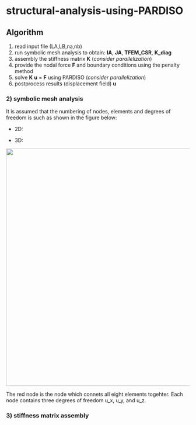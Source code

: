 
# structural-analysis-using-PARDISO

## Algorithm
 1) read input file (LA,LB,na,nb)
 2) run symbolic mesh analysis to obtain: **IA**, **JA**, **TFEM_CSR**, **K_diag**
 3) assembly the stiffness matrix **K** (*consider parallelization*)
 4) provide the nodal force **F** and boundary conditions using the penalty method
 5) solve **K** **u** = **F** using PARDISO (*consider parallelization*)
 6) postprocess results (displacement field) **u**


### 2) symbolic mesh analysis
It is assumed that the numbering of nodes, elements and degrees of freedom is such as shown in the figure below:

- 2D:

- 3D:
<p align="center">
    <img src="https://github.com/MikulaJakub/structural-analysis-using-PARDISO/blob/master/Figures/numbering_3D.png" width="650"/>
</p>

The red node is the node which connets all eight elements togehter. Each node contains three degrees of freedom u_x, u_y, and u_z. 

### 3) stiffness matrix assembly

